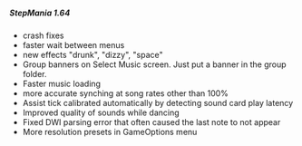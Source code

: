 ##### StepMania 1.64

- crash fixes
- faster wait between menus
- new effects "drunk", "dizzy", "space"
- Group banners on Select Music screen. Just put a banner in the group folder.
- Faster music loading
- more accurate synching at song rates other than 100%
- Assist tick calibrated automatically by detecting sound card play latency
- Improved quality of sounds while dancing
- Fixed DWI parsing error that often caused the last note to not appear
- More resolution presets in GameOptions menu